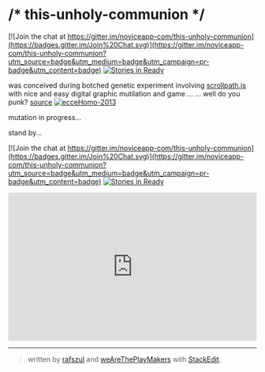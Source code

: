 # /* this-unholy-communion */

[![Join the chat at https://gitter.im/noviceapp-com/this-unholy-communion](https://badges.gitter.im/Join%20Chat.svg)](https://gitter.im/noviceapp-com/this-unholy-communion?utm_source=badge&utm_medium=badge&utm_campaign=pr-badge&utm_content=badge) [![Stories in Ready](https://badge.waffle.io/noviceapp-com/this-unholy-communion.png?label=ready&title=Ready)](https://waffle.io/noviceapp-com/this-unholy-communion)


was conceived during botched genetic experiment involving [scrollpath.js](https://github.com/JoelBesada/scrollpath) with nice and easy digital graphic mutilation and game ...
... well do you punk?
[source](https://github.com/weAreThePlayMakers/this-unholy-communion)
[![ecceHomo-2013](https://s3-us-west-2.amazonaws.com/s.cdpn.io/73058/ecceHomoIcon2013.jpg)](http://noviceapp.com/eccehomo/#/)

mutation in progress...

stand by...


[![Join the chat at https://gitter.im/noviceapp-com/this-unholy-communion](https://badges.gitter.im/Join%20Chat.svg)](https://gitter.im/noviceapp-com/this-unholy-communion?utm_source=badge&utm_medium=badge&utm_campaign=pr-badge&utm_content=badge) [![Stories in Ready](https://badge.waffle.io/noviceapp-com/this-unholy-communion.png?label=ready&title=Ready)](https://waffle.io/noviceapp-com/this-unholy-communion)


<iframe scrolling="no" src="https://w.soundcloud.com/player/?url=https%3A//api.soundcloud.com/playlists/39962804&auto_play=true&hide_related=false&show_comments=true&show_user=true&show_reposts=false&visual=true" frameborder="no" height="300" width="100%"></iframe>

---

> written by [rafszul](https://github.com/rafszul) and [weAreThePlayMakers](http://wearetheplaymakers.com/) with [StackEdit](https://stackedit.io/).
